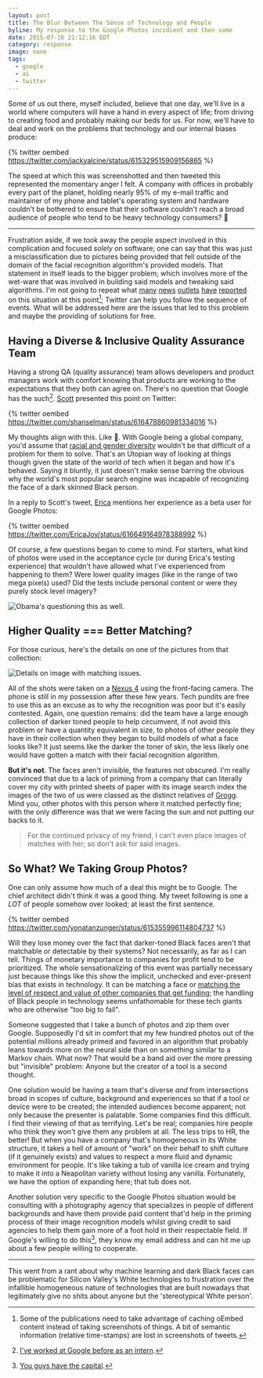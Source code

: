 ```yaml
---
layout: post
title: The Blur Between The Sense of Technology and People
byline: My response to the Google Photos incidient and then some
date: 2015-07-16 21:12:16 EDT
category: response
image: none
tags:
  - google
  - ai
  - twitter
---
```


Some of us out there, myself included, believe that one day, we'll live in a
world where computers will have a hand in every aspect of life; from driving to
creating food and probably making our beds for us. For now, we'll have to deal
and work on the problems that technology and our internal biases produce:

{% twitter oembed https://twitter.com/jackyalcine/status/615329515909156865 %}

The speed at which this was screenshotted and then tweeted this represented the
momentary anger I felt. A company with offices in probably every part of the
planet, holding nearly 95% of my e-mail traffic and maintainer of my phone and
tablet's operating system and hardware couldn't be bothered to ensure that their
software couldn't reach a broad audience of people who tend to be heavy technology
consumers? :triumph:

---

Frustration aside, if we took away the people aspect involved in this
complication and focused *solely* on software; one can say that this was just
a misclassification due to pictures being provided that fell outside of the
domain of the facial recognition algorithm's provided models. That statement in
itself leads to the bigger problem; which involves more of the wet-ware that was
involved in building said models and tweaking said algorithms. I'm not going to
repeat what [many][5] [news][6] [outlets][7] [have][8] [reported][9] on this
situation at this point[^1]; Twitter can help you follow the sequence of events.
What will be addressed here are the issues that led to this problem and maybe
the providing of solutions for free.

## Having a Diverse & Inclusive Quality Assurance Team

Having a strong QA (quality assurance) team allows developers and product
managers work with comfort knowing that products are working to the expectations
that they both can agree on. There's no question that Google has the such[^2].
[Scott][sh] presented this point on Twitter:

{% twitter oembed https://twitter.com/shanselman/status/616478860981334016 %}

My thoughts align with this. Like :100:. With Google being a global company, you'd
assume that [racial and gender diversity][13] wouldn't be that difficult of a
problem for them to solve. That's an Utopian way of looking at things though
given the state of the world of tech when it began and how it's behaved.
Saying it bluntly, it just doesn't make sense barring the obvious why the
world's most popular search engine was incapable of recognizing the face of
a dark skinned Black person.

In a reply to Scott's tweet, [Erica][eb] mentions her experience as a beta user
for Google Photos:

{% twitter oembed https://twitter.com/EricaJoy/status/616649164978388992 %}

Of course, a few questions began to come to mind. For starters, what kind of photos
were used in the acceptance cycle (or during Erica's testing experience) that
wouldn't have allowed what I've experienced from happening to them? Were lower
quality images (like in the range of two mega pixels) used? Did the tests include
personal content or were they purely stock level imagery?

![Obama's questioning this as well.](/images/obama-wtf.gif)

## Higher Quality === Better Matching?

For those curious, here's the details on one of the pictures from that collection:

![Details on image with matching issues.](/images/snapshot249.png)

All of the shots were taken on a [Nexus 4][10] using the front-facing camera.
The phone is still in my possession after these few years. Tech pundits are
free to use this as an excuse as to why the recognition was poor but it's
easily contested. Again, one question remains: did the team have a large
enough collection of darker toned people to help circumvent, if not avoid this
problem or have a quantity equivalent in size, to photos of other people they have
in their collection when they began to build models of what a face looks like? 
It just seems like the darker the toner of skin, the less likely one would have
gotten a match with their facial recognition algorithm. 

**But it's not**. The faces aren't invisible, the features not obscured. I'm really
convinced that due to a lack of priming from a company that can literally cover
my city with printed sheets of paper with its image search index the images of
the two of us were classed as the distinct relatives of [Grogg][11]. Mind you,
other photos with this person where it matched perfectly fine; with the only
difference was that we were facing the sun and not putting our backs to it.

> For the continued privacy of my friend, I can't even place images of matches
> with her; so don't ask for said images.

## So What? We Taking Group Photos?

One can only assume how much of a deal this might be to Google. The chief
architect didn't think it was a good thing. My tweet following is one a _LOT_ of
people somehow over looked; at least the first sentence.

{% twitter oembed https://twitter.com/yonatanzunger/status/615355996114804737 %}

Will they lose money over the fact that darker-toned Black faces aren't that
matchable or detectable by their systems? Not necessarily, as far as I can tell.
Things of monetary importance to companies for profit tend to be prioritized.
The whole sensationalizing of this event was partially necessary just because
things like this show the implicit, unchecked and ever-present bias that
exists in technology. It can be matching a face or [matching the level of respect
and value of other companies that get funding][12]; the handling of Black
people in technology seems unfathomable for these tech giants who are
otherwise "too big to fail".

Someone suggested that I take a bunch of photos and zip them over Google.
Supposedly I'd sit in comfort that my few hundred photos out of the potential
millions already primed and favored in an algorithm that probably leans towards
more on the neural side than on something similar to a Markov chain. What now?
That would be a band aid over the more pressing but "invisible" problem: Anyone
but the creator of a tool is a second thought.

One solution would be having a team that's diverse _and_ from intersections broad
in scopes of culture, background and experiences so that if a tool or device were
to be created; the intended audiences become apparent; not only because the
presenter is palatable. Some companies find this difficult. I find their viewing
of that as terrifying. Let's be real; companies hire people who think they won't
give them any problem at all. The less trips to HR, the better! But when you
have a company that's homogeneous in its White structure, it takes a hell of
amount of "work" on their behalf to shift culture (if it genuinely exists) and
values to respect a more fluid and dynamic environment for people. It's like
taking a tub of vanilla ice cream and trying to make it into a Neapolitan
variety without losing any vanilla. Fortunately, we have the option of expanding
here; that tub does not.

Another solution very specific to the Google Photos situation would be
consulting with a photography agency that specializes in people of different
backgrounds and have them provide paid content that'd help in the priming
process of their image recognition models whilst giving credit to said agencies
to help them gain more of a foot hold in their respectable field. If Google's
willing to do this[^3], they know my email address and can hit me up about a few
people willing to cooperate.

---

This went from a rant about why machine learning and dark Black faces can be
problematic for Silicon Valley's White technologies to frustration over the
infallible homogeneous nature of technologies that are built nowadays that
legitimately give no shits about anyone but the 'stereotypical White person'.

[sh]: http://hanselman.com
[eb]: https://twitter.com/ericajoy/
[1]: https://photos.google.com/search
[2]: https://www.google.com/intl/en/photos/about/
[3]: /work/resume/
[4]: /about/
[5]: http://arstechnica.com/business/2015/06/google-dev-apologizes-after-photos-app-tags-black-people-as-gorillas/
[6]: https://www.theverge.com/2015/7/1/8880363/google-apologizes-photos-app-tags-two-black-people-gorillas/
[7]: http://www.huffingtonpost.com/2015/07/02/google-black-people-goril_n_7717008.html/
[8]: http://www.bbc.com/news/technology-33347866
[9]: http://bits.blogs.nytimes.com/2015/07/01/google-photos-mistakenly-labels-black-people-gorillas/
[10]: http://www.phonearena.com/phones/Google-Nexus-4_id7531
[11]: http://marvel.wikia.com/Grogg_(Earth-616)
[12]: https://medium.com/@blastchatbleez/black-ideas-matter-10345d0b4d2b#a967
[13]: https://encrypted.google.com/diversity/
[14]: https://www.crunchbase.com/organization/google/investments
[^1]: Some of the publications need to take advantage of caching oEmbed content instead of taking screenshots of things. A bit of semantic information (relative time-stamps) are lost in screenshots of tweets.
[^2]: [I've worked at Google before as an intern][3].
[^3]: [You guys have the capital][14].
